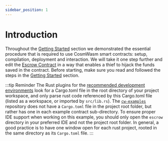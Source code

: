 ```yaml
---
sidebar_position: 1
---
```


# Introduction

Throughout the [Getting Started](https://docs.cosmwasm.com/1.0/getting-started/intro) section we demonstrated the essential procedure that is required to use CosmWasm smart contracts: setup, compilation, deployment and interaction. We will take it one step further and edit the [Escrow Contract](https://github.com/InterWasm/cw-contracts/tree/main/contracts/escrow) in a way that enables a thief to hijack the funds saved in the contract. Before starting, make sure you read and followed the steps in the [Getting Started](https://docs.cosmwasm.com/1.0/getting-started/intro) section.

:::tip Reminder
The Rust plugins for the [recommended development environments](https://docs.cosmwasm.com/1.0/getting-started/installation#setting-up-your-ide) look for a Cargo.toml file in the root directory of your project workspace, and only parse rust code referenced by this Cargo.toml file (listed as a workspace, or imported by `src/lib.rs`).
The [`cw-examples`](https://github.com/CosmWasm/cw-examples) repository does not have a `Cargo.toml` file in the project root folder, but rather has one in each example contract sub-directory. To ensure proper IDE support when working on this example, you should only open the `escrow` directory in your preferred IDE and not the project root folder. In general, a good practice is to have one window open for each rust project, rooted in the same directory as its `Cargo.toml` file.
:::
